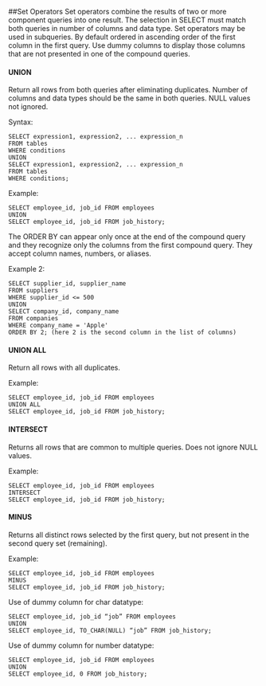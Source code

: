 ##Set Operators
Set operators combine the results of two or more component queries into one result. The selection in SELECT must match both queries in number of columns and data type. Set operators may be used in subqueries. By default ordered in ascending order of the first column in the first query. Use dummy columns to display those columns that are not presented in one of the compound queries.

#### UNION
Return all rows from both queries after eliminating duplicates. Number of columns and data types should be the same in both queries. NULL values not ignored.

Syntax:
```
SELECT expression1, expression2, ... expression_n
FROM tables
WHERE conditions
UNION
SELECT expression1, expression2, ... expression_n
FROM tables
WHERE conditions;
```
Example:
```
SELECT employee_id, job_id FROM employees
UNION 
SELECT employee_id, job_id FROM job_history;
```
The ORDER BY can appear only once at the end of the compound query and they recognize only the columns from the first compound query. They accept column names, numbers, or aliases. 

Example 2:
```
SELECT supplier_id, supplier_name
FROM suppliers
WHERE supplier_id <= 500
UNION
SELECT company_id, company_name
FROM companies
WHERE company_name = 'Apple'
ORDER BY 2; (here 2 is the second column in the list of columns)
```

#### UNION ALL
Return all rows with all duplicates.  

Example:
```
SELECT employee_id, job_id FROM employees
UNION ALL
SELECT employee_id, job_id FROM job_history;
```

#### INTERSECT
Returns all rows that are common to multiple queries. Does not ignore NULL values.

Example:
```
SELECT employee_id, job_id FROM employees
INTERSECT
SELECT employee_id, job_id FROM job_history;
```

#### MINUS
Returns all distinct rows selected by the first query, but not present in the second query set (remaining).

Example:
```
SELECT employee_id, job_id FROM employees
MINUS
SELECT employee_id, job_id FROM job_history;
```
Use of dummy column for char datatype:
```
SELECT employee_id, job_id “job” FROM employees
UNION 
SELECT employee_id, TO_CHAR(NULL) “job” FROM job_history;
```
Use of dummy column for number datatype:
```
SELECT employee_id, job_id FROM employees
UNION 
SELECT employee_id, 0 FROM job_history;
```
